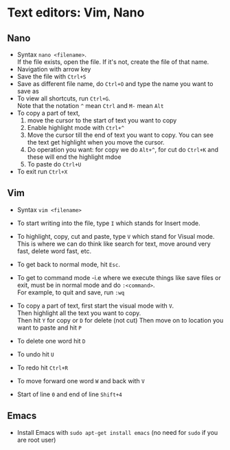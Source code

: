 # Text editors: Vim, Nano

## Nano

- Syntax `nano <filename>`.  
  If the file exists, open the file. If it's not, create the file of that name.
- Navigation with arrow key
- Save the file with `Ctrl+S`
- Save as different file name, do `Ctrl+O` and type the name you want to save as
- To view all shortcuts, run `Ctrl+G`.  
  Note that the notation `^` mean `Ctrl` and `M-` mean `Alt`
- To copy a part of text,
  1. move the cursor to the start of text you want to copy
  2. Enable highlight mode with `Ctrl+^`
  3. Move the cursor till the end of text you want to copy. You can see the text get highlight when you move the cursor.
  4. Do operation you want: for copy we do `Alt+^`, for cut do `Ctrl+K` and these will end the highlight mdoe
  5. To paste do `Ctrl+U`
- To exit run `Ctrl+X`

## Vim

- Syntax `vim <filename>`
- To start writing into the file, type `I` which stands for Insert mode.
- To highlight, copy, cut and paste, type `V` which stand for Visual mode. This is where we can do think like search for text, move around very fast, delete word fast, etc.
- To get back to normal mode, hit `Esc`.
- To get to command mode -i.e where we execute things like save files or exit, must be in normal mode and do `:<command>`.  
  For example, to quit and save, run `:wq`

- To copy a part of text, first start the visual mode with `V`.  
  Then highlight all the text you want to copy.  
  Then hit `Y` for copy or `D` for delete (not cut)
  Then move on to location you want to paste and hit `P`
- To delete one word hit `D`
- To undo hit `U`
- To redo hit `Ctrl+R`
- To move forward one word `W` and back with `V`
- Start of line `0` and end of line `Shift+4`

## Emacs

- Install Emacs with `sudo apt-get install emacs` (no need for `sudo` if you are root user)
